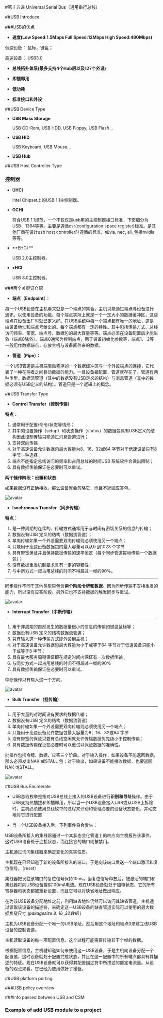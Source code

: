 #第十五课  Universal Serial Bus（通用串行总线）


##USB Introduce

###USB的优点
- **速度(Low Speed:1.5Mbps Full Speed:12Mbps High Speed:480Mbps)**

低速设备： 鼠标，键盘；


高速设备： USB3.0




- **总线拓扑体系(最多支持4个Hub层以及127个外设)**

- **即插即用**


- **低功耗**

- **标准接口和外设**

##USB Device Type

-  **USB Mass Storage**

	USB CD-Rom, USB HDD, USB Floppy, USB Flash…

- **USB HID**

	USB Keyboard, USB Mouse…

- **USB Hub**


##USB Host Controller Type
### 控制器

- **UHCI**

	Intel Chipset上的USB 1.1主控制器。

- **OCHI**


	符合USB 1.1规范，一个不仅仅是usb用的主控制器接口标准，下面细分为USB，1394等等。主要是遵循csr(configuration space register)标准。是其他厂商在设计usb host controller时遵循的标准，如via, nec, ali, 包括nvidia等等。


- **EHCI **


	 USB 2.0主控制器。

- **xHCI**

	USB 3.0主控制器。

###两个关键词介绍
- **端点（Endpoint）：**
 
每一个USB设备在主机看来就是一个端点的集合，主机只能通过端点与设备进行通讯，以使用设备的功能。每个端点实际上就是一个一定大小的数据缓冲区，这些端点在设备出厂时就已定义好。在USB系统中每一个端点都有唯一的地址，这是由设备地址和端点号给出的。每个端点都有一定的特性。其中包括传输方式、总线访问频率、带宽、端点号、数据包的最大容量等等。端点必须在设备配置后才能生效（端点0除外）。端点0通常为控制端点，用于设备初始化参数等，端点1、 2等一般用作数据端点，存放主机与设备间往来的数据。

- **管道（Pipe）：**

 
一个USB管道是主机端驱动程序的一个数据缓冲区与一个外设端点的连接，它代表了一种在两者之间移动数据的能力。一旦设备被配置，管道就存在了。管道有两种类型，数据流管道（其中的数据没有USB定义的结构）与消息管道（其中的数据必须有USB定义的结构）。管道只是一个逻辑上的概念。



##USB Transfer Type

- **Control Transfer（控制传输）**

 **特点：**
1. 通常用于配置/命令/状态等情形；
2. 其中的设置操作（setup）和状态操作（status）的数据包具有USB定义的结构因此控制传输只能通过消息管道进行；
3. 支持双向传输
4. 对于高速设备允许数据包最大容量为8、16、32或64 字节对于低速设备只有8字节一种选择；
5. 端点不能指定总线访问的频率和占用总线的时间USB 系统软件会做出限制；
6. 具有数据传输保证在必要时可以重试。

**两个操作阶段：设置和状态**

如果数据没有正确接收，那么设备就会忽略它，而且不返回应答包。

![avatar](/picture3/pic1.png)


- **Isochronous Transfer（同步传输）**


 **特点：**


1. 是一种周期的连续的、传输方式通常用于与时间有密切关系的信息的传输；
2. 数据没有USB 定义的结构（数据流管道）；
3. 单向传输如果一个外设需要双向传输则必须使用另一个端点；
4. 只能用于高速设备数据包的最大容量可以从0 到1023 个字节
5. 具有带宽保证并且保持数据传输的速率恒定（每个同步管道每帧传输一个数据包）；
6. 没有数据重发机制要求具有一定的容错性；
7. 与中断方式一起占用总线的时间不得超过一帧的90%。
***
同步操作不同于其他类型只包含**两个阶段令牌和数据**。因为同步传输不支持重发的能力，所以没有应答阶段。另外它也不支持数据的触发同步与重试。

![avatar](/picture3/pic2.png)

- **Interrupt Transfer（中断传输）**
***

1. 用于非周期的自然发生的数据量很小的信息的传输如键盘鼠标等；
2. 数据没有USB 定义的结构数据流管道；
3. 只有输入这一种传输方式即外设到主机；
4. 对于高速设备允许数据包最大容量为小于或等于64 字节对于低速设备只能小于或等于8 字节；
5. 具有最大服务周期保证即在规定时间内保证有一次数据传输；
6. 与同步方式一起占用总线的时间不得超过一帧的90%
7. 具有数据传输保证在必要时可以重试。

中断操作只有输入这一个方向。

![avatar](/picture3/pic3.png)
	
- **Bulk Transfer（批传输）**
***
1. 用于大量的对时间没有要求的数据传输；
2. 数据没有USB 定义的结构（数据流管道）
3. 单向传输如果一个外设需要双向传输则必须使用另一个端点；
4. 只能用于高速设备允许数据包最大容量为8、16、32或64 字节
5. 没有带宽的保证只要有总线空闲就允许传输数据优先级小于控制传输；
6. 具有数据传输保证在必要时可以重试以保证数据的准确性。


批操作包括令牌、数据、应答三个阶段。对于输入操作，如果设备不能返回数据，那么必须发出NAK 或STALL 包；对于输出，如果设备不能接收数据，也要返回NAK 或STALL。

![avatar](/picture3/pic4.png)

##USB Bus Enumerate
- USB总线枚举是指对USB总线上接入的USB设备进行**识别和寻址**操作。由于USB支持热插拔和即插即用，所以当一个USB设备接入USB或从USB上拆除时，主机必须使用总线枚举的过程来识别和管理必要的设备状态变化。并动态地对它进行配置


- 当一个USB设备接入后，下列事件将会发生：

USB设备所接入的集线器通过一个其状态变化管道上的响应向主机报告该事件。这时USB设备处于连接状态，而连接它的端口则被禁用。

主机通过询问集线器来确定变化的真实性质。


主机现在已经知道了新的设备所接入的端口，于是向该端口发送一个端口激活和复位信号。（reset）


集线器把发往该端口的复位信号保持10ms。当复位信号释放后，被激活的端口和集线器将向USB设备提供100mA电流。现在USB设备就处于加电状态。它的所有寄存器和状态都被重新设置，而且它可以对缺省地址做出响应。


在为该USB设备分配地址之前，利用缺省地址仍然可以访问其缺省管道。主机通过读取该设备的描述符，来确定这一USB设备的缺省管道实际可以使用的最大数据负载尺寸 
*(pakagesize     8, 16 ,32数据 )*


主机为USB设备分配一个唯一的USB地址，然后用这个地址和端点0来建立该USB设备的控制管道。

主机读取设备的每一项配置信息。这个过程可能需要传输若干个帧的数据。

根据配置信息，主机就知道如何来使用这一USB设备，于是主机向设备分配一个配置值，这时设备就处于配置完成状态，并且在这一配置中的所有端点都具有其描述的特征。现在USB设备就可以获得其配置描述符中所描述的额定电流量。从设备的观点来看，它已经为使用做好了准备。



	

##USB platform porting

###USB policy overview

 

###Info passed between USB and CSM

### Example of add USB module to a project



